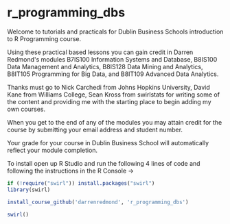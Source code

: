 # r_programming_dbs

Welcome to tutorials and practicals for Dublin Business Schools introduction to R Programming course.

Using these practical based lessons you can gain credit in Darren Redmond's modules B7IS100 Information Systems and Database,
B8IS100 Data Management and Analytics, B8IS128 Data Mining and Analytics, B8IT105 Programming for Big Data,
and B8IT109 Advanced Data Analytics.

Thanks must go to Nick Carchedi from Johns Hopkins University, David Kane from Williams College, Sean Kross from swirlstats for writing some of the content and providing me with the starting place to begin adding my own courses.

When you get to the end of any of the modules you may attain credit for the course by submitting your email address and student number.

Your grade for your course in Dublin Business School will automatically reflect your module completion.

To install open up R Studio and run the following 4 lines of code and following the instructions in the R Console ->

```r
if (!require("swirl")) install.packages("swirl")
library(swirl)

install_course_github('darrenredmond', 'r_programming_dbs')

swirl()
```
